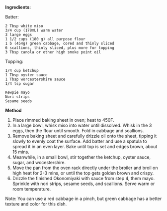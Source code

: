 **Ingredients:**

Batter:

    2 Tbsp white miso
    3/4 cup (178mL) warm water
    3 large eggs
    1 1/2 cups (180 g) all purpose flour
    1 b (454g) green cabbage, cored and thinly sliced
    6 scallions, thinly sliced, plus more for topping
    3 Tbsp canola or other high smoke point oil

Topping:

    1/4 cup ketchup
    1 Tbsp oyster sauce
    1 Tbsp worcestershire sauce
    1/4 tsp sugar
    
    Kewpie mayo
    Nori strips
    Sesame seeds

**Method**

1. Place rimmed baking sheet in oven; heat to 450F.
2. In a large bowl, whisk miso into water until dissolved. Whisk in the 3 eggs, then the flour until smooth. Fold in cabbage and scallions.
3. Remove baking sheet and carefully drizzle oil onto the sheet, tipping it slowly to evenly coat the surface. Add batter and use a spatula to spread it in an even layer. Bake until top is set and edges brown, about 15 mins.
4. Meanwhile, in a small bowl, stir together the ketchup, oyster sauce, sugar, and wocestershire.
5. Move the pan from the oven rack directly under the broiler and broil on high heat for 2-3 mins, or until the top gets golden brown and crispy.
6. Drizzle the finished Okonomiyaki with sauce from step 4, them mayo. Sprinkle with nori strips, sesame seeds, and scallions. Serve warm or room temperature.

Note: You can use a red cabbage in a pinch, but green cabbage has a better texture and color for this dish.
